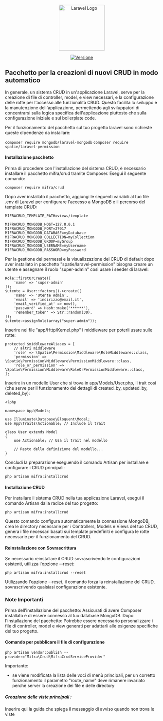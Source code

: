<p align="center"><a href="https://www.mifra.com" target="_blank"><img src="https://www.mifra.eu/images/Logo_mifra_10anni.png" width="150" alt="Laravel Logo"></a></p>

<p align="center">
<a href="https://www.mifra.eu"><img src="https://img.shields.io/badge/version-1.0.x--dev-blue" alt="Versione"></a>
</p>

## Pacchetto per la creazioni di nuovi CRUD in modo automatico

In generale, un sistema CRUD in un'applicazione Laravel, serve per la creazione di file di controller, model, e view necessari, e la configurazione delle rotte per l'accesso alle funzionalità CRUD. Questo facilita lo sviluppo e la manutenzione dell'applicazione, permettendo agli sviluppatori di concentrarsi sulla logica specifica dell'applicazione piuttosto che sulla configurazione iniziale e sul boilerplate code.

Per il funzionamento del pacchetto sul tuo progetto laravel sono richieste queste dipendenze da installare:

`composer require mongodb/laravel-mongodb`
`composer require spatie/laravel-permission`

#### Installazione pacchetto

Prima di procedere con l'installazione del sistema CRUD, è necessario installare il pacchetto mifra/crud tramite Composer. Esegui il seguente comando:

`composer require mifra/crud`

Dopo aver installato il pacchetto, aggiungi le seguenti variabili al tuo file .env di Laravel per configurare l'accesso a MongoDB e il percorso del template CRUD:

```
MIFRACRUD_TEMPLATE_PATH=views/template

MIFRACRUD_MONGODB_HOST=127.0.0.1
MIFRACRUD_MONGODB_PORT=27017
MIFRACRUD_MONGODB_DATABASE=myDatabase
MIFRACRUD_MONGODB_COLLECTION=myCollection
MIFRACRUD_MONGODB_GROUP=myGroup
MIFRACRUD_MONGODB_USERNAME=myUsername
MIFRACRUD_MONGODB_PASSWORD=myPassword
```

Per la gestione dei permessi e la visualizzazione dei CRUD di default dopo aver installato in pacchetto "spatie/laravel-permission" bisogna creare un utente e assegnare il ruolo "super-admin" cosi usare i seeder di laravel:

```
Role::firstOrCreate([
    'name' => 'super-admin'
]);
$utente = User::factory()->create([
    'name' => 'Utente Admin',
    'email' => 'indirizzo@email.it',
    'email_verified_at' => now(),
    'password' => Hash::make('******'),
    'remember_token' => Str::random(30),
]);
$utente->assignRole(array("super-admin"));
```

Inserire nel file "app/Http/Kernel.php" i middleware per poterli usare sulle rotte:

```
protected $middlewareAliases = [
    // altri middleware
    'role' => \Spatie\Permission\Middleware\RoleMiddleware::class,
    'permission' => \Spatie\Permission\Middleware\PermissionMiddleware::class,
    'role_or_permission' => \Spatie\Permission\Middleware\RoleOrPermissionMiddleware::class,
];
```

Inserire in un modello User che si trova in app/Models/User.php, il trait così (che serve per il funzionamento dei dettagli di created_by, updated_by, deleted_by):
```
<?php

namespace App\Models;

use Illuminate\Database\Eloquent\Model;
use App\Traits\Actionable; // Include il trait

class User extends Model
{
    use Actionable; // Usa il trait nel modello

    // Resto della definizione del modello...
}
```

Concludi la preparazione eseguendo il comando Artisan per installare e configurare i CRUD principali:

`php artisan mifra:installcrud`

#### Installazione CRUD

Per installare il sistema CRUD nella tua applicazione Laravel, esegui il comando Artisan dalla radice del tuo progetto:

`php artisan mifra:installcrud`

Questo comando configura automaticamente la connessione MongoDB, crea le directory necessarie per i Controllers, Models e Views del tuo CRUD, genera i file necessari basati sui template predefiniti e configura le rotte necessarie per il funzionamento del CRUD.

#### Reinstallazione con Sovrascrittura

Se necessario reinstallare il CRUD sovrascrivendo le configurazioni esistenti, utilizza l'opzione --reset:

`php artisan mifra:installcrud --reset`

Utilizzando l'opzione --reset, il comando forza la reinstallazione del CRUD, sovrascrivendo qualsiasi configurazione esistente.

### Note Importanti
Prima dell'installazione del pacchetto: Assicurati di avere Composer installato e di essere connesso al tuo database MongoDB.
Dopo l'installazione del pacchetto: Potrebbe essere necessario personalizzare i file di controller, model e view generati per adattarli alle esigenze specifiche del tuo progetto.


#### Comando per pubblicare il file di configurazione

`php artisan vendor:publish --provider="Mifra\Crud\MifraCrudServiceProvider"`

Importante:
- se viene modificata la lista delle voci di menù principali, per un corretto funzionamento il parametro "route_name" deve rimanere invariato perchè server la creazione dei file e delle directory


##### Creazione delle viste principali :

Inserire qui la guida che spiega il messaggio di avviso quando non trova le viste